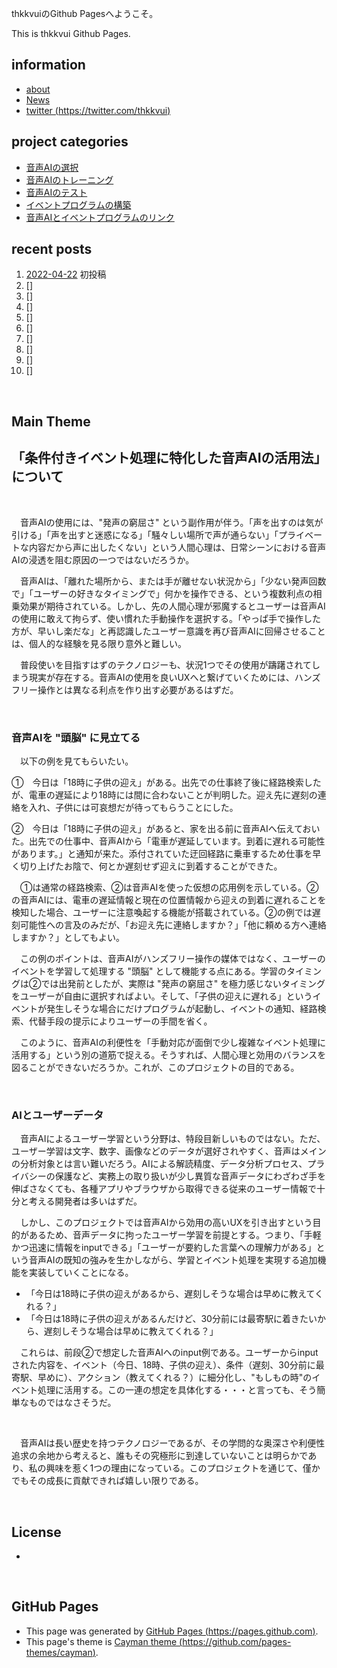 thkkvuiのGithub Pagesへようこそ。

This is thkkvui Github Pages.

## **information**
- [about](https://thkkvui.github.io/about)
- [News](https://thkkvui.github.io/news)
- [twitter (https://twitter.com/thkkvui)](https://twitter.com/thkkvui)


## **project categories**
- [音声AIの選択](https://thkkvui.github.io/select)
- [音声AIのトレーニング](https://thkkvui.github.io/training)
- [音声AIのテスト](https://thkkvui.github.io/validation)
- [イベントプログラムの構築](https://thkkvui.github.io/event)
- [音声AIとイベントプログラムのリンク](https://thkkvui.github.io/linker)


## **recent posts**
1. [2022-04-22](https://thkkvui.github.io/2022/04/22/first-post.html) 初投稿
2. []
3. []
4. []
5. []
6. []
7. []
8. []
9. []
10. []

&emsp;

## **Main Theme**
## **「条件付きイベント処理に特化した音声AIの活用法」について**

&emsp;

　音声AIの使用には、"発声の窮屈さ" という副作用が伴う。「声を出すのは気が引ける」「声を出すと迷惑になる」「騒々しい場所で声が通らない」「プライベートな内容だから声に出したくない」という人間心理は、日常シーンにおける音声AIの浸透を阻む原因の一つではないだろうか。

　音声AIは、「離れた場所から、または手が離せない状況から」「少ない発声回数で」「ユーザーの好きなタイミングで」何かを操作できる、という複数利点の相乗効果が期待されている。しかし、先の人間心理が邪魔するとユーザーは音声AIの使用に敢えて拘らず、使い慣れた手動操作を選択する。「やっぱ手で操作した方が、早いし楽だな」と再認識したユーザー意識を再び音声AIに回帰させることは、個人的な経験を見る限り意外と難しい。

　普段使いを目指すはずのテクノロジーも、状況1つでその使用が躊躇されてしまう現実が存在する。音声AIの使用を良いUXへと繋げていくためには、ハンズフリー操作とは異なる利点を作り出す必要があるはずだ。

&emsp;

### **音声AIを "頭脳" に見立てる**

　以下の例を見てもらいたい。

①　今日は「18時に子供の迎え」がある。出先での仕事終了後に経路検索したが、電車の遅延により18時には間に合わないことが判明した。迎え先に遅刻の連絡を入れ、子供には可哀想だが待ってもらうことにした。

②　今日は「18時に子供の迎え」があると、家を出る前に音声AIへ伝えておいた。出先での仕事中、音声AIから「電車が遅延しています。到着に遅れる可能性があります。」と通知が来た。添付されていた迂回経路に乗車するため仕事を早く切り上げたお陰で、何とか遅刻せず迎えに到着することができた。

　①は通常の経路検索、②は音声AIを使った仮想の応用例を示している。②の音声AIには、電車の遅延情報と現在の位置情報から迎えの到着に遅れることを検知した場合、ユーザーに注意喚起する機能が搭載されている。②の例では遅刻可能性への言及のみだが、「お迎え先に連絡しますか？」「他に頼める方へ連絡しますか？」としてもよい。

　この例のポイントは、音声AIがハンズフリー操作の媒体ではなく、ユーザーのイベントを学習して処理する "頭脳" として機能する点にある。学習のタイミングは②では出発前としたが、実際は "発声の窮屈さ" を極力感じないタイミングをユーザーが自由に選択すればよい。そして、「子供の迎えに遅れる」というイベントが発生しそうな場合にだけプログラムが起動し、イベントの通知、経路検索、代替手段の提示によりユーザーの手間を省く。

　このように、音声AIの利便性を「手動対応が面倒で少し複雑なイベント処理に活用する」という別の道筋で捉える。そうすれば、人間心理と効用のバランスを図ることができないだろうか。これが、このプロジェクトの目的である。

&emsp;

### **AIとユーザーデータ**

　音声AIによるユーザー学習という分野は、特段目新しいものではない。ただ、ユーザー学習は文字、数字、画像などのデータが選好されやすく、音声はメインの分析対象とは言い難いだろう。AIによる解読精度、データ分析プロセス、プライバシーの保護など、実務上の取り扱いが少し異質な音声データにわざわざ手を伸ばさなくても、各種アプリやブラウザから取得できる従来のユーザー情報で十分と考える開発者は多いはずだ。

　しかし、このプロジェクトでは音声AIから効用の高いUXを引き出すという目的があるため、音声データに拘ったユーザー学習を前提とする。つまり、「手軽かつ迅速に情報をinputできる」「ユーザーが要約した言葉への理解力がある」という音声AIの既知の強みを生かしながら、学習とイベント処理を実現する追加機能を実装していくことになる。

- 「今日は18時に子供の迎えがあるから、遅刻しそうな場合は早めに教えてくれる？」
- 「今日は18時に子供の迎えがあるんだけど、30分前には最寄駅に着きたいから、遅刻しそうな場合は早めに教えてくれる？」

　これらは、前段②で想定した音声AIへのinput例である。ユーザーからinputされた内容を、イベント（今日、18時、子供の迎え）、条件（遅刻、30分前に最寄駅、早めに）、アクション（教えてくれる？）に細分化し、"もしもの時"のイベント処理に活用する。この一連の想定を具体化する・・・と言っても、そう簡単なものではなさそうだ。

&emsp;

　音声AIは長い歴史を持つテクノロジーであるが、その学問的な奥深さや利便性追求の余地から考えると、誰もその究極形に到達していないことは明らかであり、私の興味を惹く1つの理由になっている。このプロジェクトを通じて、僅かでもその成長に貢献できれば嬉しい限りである。

&emsp;

## **License**
-

&emsp;

## **GitHub Pages**
- This page was generated by [GitHub Pages (https://pages.github.com)](https://pages.github.com).
- This page's theme is [Cayman theme (https://github.com/pages-themes/cayman)](https://github.com/pages-themes/cayman).
